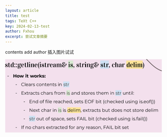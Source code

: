 ```yaml
---
layout: article
title: test
tags: TeXt C++
key: 2024-02-13-test
author: Fxhou
excerpt: 尝试文章摘要
---
```


contents
add author
插入图片试试

<img src="./cs106l_note.image/1707298279428.png">
